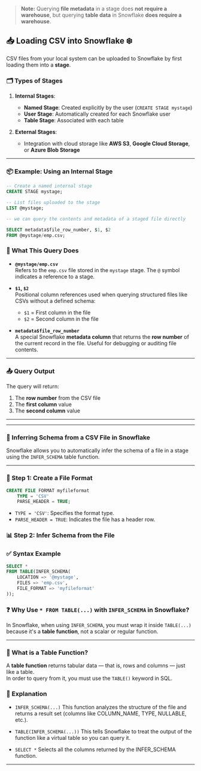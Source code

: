 > **Note:** Querying **file metadata** in a stage does **not require a warehouse**, but querying **table data** in Snowflake **does require a warehouse**.

## 📥 Loading CSV into Snowflake ❄️

CSV files from your local system can be uploaded to Snowflake by first loading them into a **stage**.

### 🗂️ Types of Stages

1. **Internal Stages**:
   - **Named Stage**: Created explicitly by the user (`CREATE STAGE mystage`)
   - **User Stage**: Automatically created for each Snowflake user
   - **Table Stage**: Associated with each table

2. **External Stages**:
   - Integration with cloud storage like **AWS S3**, **Google Cloud Storage**, or **Azure Blob Storage**

---

### 📦 Example: Using an Internal Stage

```sql
-- Create a named internal stage
CREATE STAGE mystage;

-- List files uploaded to the stage
LIST @mystage;

-- we can query the contents and metadata of a staged file directly

SELECT metadata$file_row_number, $1, $2
FROM @mystage/emp.csv;
```

### 🧾 What This Query Does

- **`@mystage/emp.csv`**  
  Refers to the `emp.csv` file stored in the `mystage` stage. The `@` symbol indicates a reference to a stage.

- **`$1`, `$2`**  
  Positional column references used when querying structured files like CSVs without a defined schema:  
  - `$1` = First column in the file  
  - `$2` = Second column in the file

- **`metadata$file_row_number`**  
  A special Snowflake **metadata column** that returns the **row number** of the current record in the file. Useful for debugging or auditing file contents.

---

### 📤 Query Output

The query will return:
1. The **row number** from the CSV file  
2. The **first column** value  
3. The **second column** value

---
---
### 🧠 Inferring Schema from a CSV File in Snowflake
Snowflake allows you to automatically infer the schema of a file in a stage using the `INFER_SCHEMA` table function.

---
### 📝 Step 1: Create a File Format

```sql
CREATE FILE FORMAT myfileformat
    TYPE = 'CSV'
    PARSE_HEADER = TRUE;
```
- `TYPE = 'CSV'`: Specifies the format type.
- `PARSE_HEADER = TRUE`: Indicates the file has a header row.

### 📊 Step 2: Infer Schema from the File

### ✅ Syntax Example
```sql
SELECT * 
FROM TABLE(INFER_SCHEMA(
    LOCATION => '@mystage',
    FILES => 'emp.csv',
    FILE_FORMAT => 'myfileformat'
));
```
### ❓ Why Use `* FROM TABLE(...)` with `INFER_SCHEMA` in Snowflake?

In Snowflake, when using `INFER_SCHEMA`, you must wrap it inside `TABLE(...)` because it's a **table function**, not a scalar or regular function.

---

### 🧠 What is a Table Function?

A **table function** returns tabular data — that is, rows and columns — just like a table.  
In order to query from it, you must use the `TABLE()` keyword in SQL.

### 📖 Explanation
- `INFER_SCHEMA(...)`
This function analyzes the structure of the file and returns a result set (columns like COLUMN_NAME, TYPE, NULLABLE, etc.).

- `TABLE(INFER_SCHEMA(...))`
This tells Snowflake to treat the output of the function like a virtual table so you can query it.

- `SELECT *`
Selects all the columns returned by the INFER_SCHEMA function.

---
